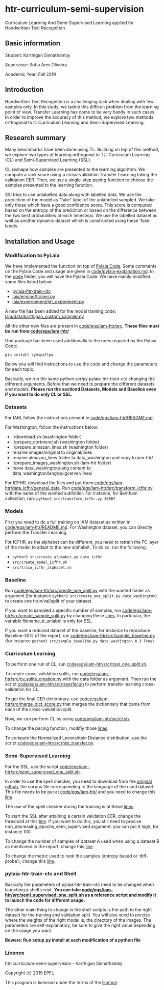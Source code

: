 # htr-curriculum-semi-supervision
Curriculum Learning And Semi-Supervised Learning applied for Handwritten Text Recognition

## Basic information

Student: Karthigan Sinnathamby

Supervisor: Sofia Ares Oliveira 

Academic Year: Fall 2019

## Introduction
Handwritten Text Recognition is a challenging task when dealing with few samples only.  In this study, we tackle this difficult problem from the learning point of view. Transfer Learning has come to be very handy in such cases.  In order to improve the accuracy of this method, we explore two methods orthogonal to it:  Curriculum Learning and Semi-Supervised Learning.

## Research summary
Many benchmarks have been done using TL. Building on top of this method, we explore two types of learning orthogonal to TL: Curriculum Learning (CL) and Semi-Supervised Learning (SSL).

CL reshape how samples are presented to the learning algorithm. We compute a rank score using a cross-validation Transfer Learning taking the validation CER. Then, we use a single-step pacing function to choose the samples presented to the learning function.

SSl tries to use unlabelled data along with labelled data. We use the prediction of the model as "fake" label of the unlabelled sampled. We take only those which have a good confidence score. This score is computed based on the entropy of the prediction or based on the difference between the two best probabilities at each timesteps. We use the labelled dataset as well as another dynamic dataset which is constructed using these 'fake' labels.


## Installation and Usage


### Modification to PyLaia
We have implemented the function on top of [Pylaia Code](https://github.com/jpuigcerver/PyLaia). Some comments on the Pylaia Code and usage are given in [code/pylaia-explanation.md](code/pylaia-explanation.md). In the [code](code/) folder, you will have the Pylaia Code. We have mainly modified some files listed below:

- [pylaia-htr-train-ctc](pylaia-htr-train-ctc)
- [laia/engine/trainer.py](laia/engine/trainer.py)
- [laia/experiement/htr_experiment.py](laia/experiement/htr_experiment.py)

A new file has been added for the model training code:
[laia/data/karthigan_custom_sampler.py](laia/data/karthigan_custom_sampler.py)

All the other new files are present in [code/egs/iam-htr/src](code/egs/iam-htr/src). **These files must be run from [code/egs/iam-htr/](code/egs/iam-htr/)**

One package has been used additionally to the ones required by the Pylaia Code:

`pip install symspellpy`

Below you will find instructions to use the code and change the parameters for each topic.

Basically, we run the same python scripy pylaia-htr-train-ctc changing the different arguments.
Before that we need to prepare the different datasets and models. **Please run the sectiond Datasets, Models and Baseline even if you want to do only CL or SSL.**

### Datasets
For IAM, follow the instructions present in [code/egs/iam-htr/README.md](code/egs/iam-htr/README.md).

For Washington, follow the instructions below:
- ./download.sh (washington folder)
- ./prepare_dortmund.sh (washington folder)
- ./prepare_almazan_lines.sh (washington folder)
- rename images/original to original/lines
- rename almazan_lines folder to data_washington and copy to iam-htr/
- ./prepare_images_washington.sh (iam-htr folder)
- move data_washington/lang content to data_washington/lang/puigcerver/lines/

For ICFHR, download the files and put them [code/egs/iam-htr/data_icfhr/general_data](code/egs/iam-htr/data_icfhr/general_data). Run [code/egs/iam-htr/src/transform_icfhr.py](code/egs/iam-htr/src/transform_icfhr.py) with the name of the wanted subfolder. For instance, for Bentham collection, run: `python3 src/transform_icfhr.py 30887`

### Models
First you need to do a full training on IAM dataset as written in [code/egs/iam-htr/README.md](code/egs/iam-htr/README.md).
For Washington dataset, you can directly perform the Transfer Learning.

For ICFHR, as the alphabet can be different, you need to retrain the FC layer of the model to adapt to the new alphabet. To do so, run the following:

- `python3 src/create_alphabet.py data_icfhr`
- `src/create_model_icfhr.sh`
- `src/train_icfhr_alphabet.sh`

### Baseline

Run [code/egs/iam-htr/src/create_one_split.py](code/egs/iam-htr/src/create_one_split.py) with the wanted folder as argument (for instance `python3 src/create_one_split.py data_washington`)
to create one train/val/split of your dataset. 

If you want to sampled a specific number of samples, run [code/egs/iam-htr/src/create_sample_split.py](code/egs/iam-htr/src/create_sample_split.py) by changing these [lines](https://github.com/karna2605/htr-curriculum-semi-supervision/blob/741b5207aaf2f6886654a76afdb33a2349030127/code/egs/iam-htr/src/create_sampled_split.py#L42-L52).  In particular, the variable filename_tr_unlabel is only for SSL. 

If you want a reduced dataset of the baseline, for instance to reproduce Baseline-30% of the report, run [code/egs/iam-htr/src/sample_baseline.py](code/egs/iam-htr/src/sample_baseline.py) (for instance `python3 src/sample_baseline.py data_washington 0.3 True`)

### Curriculum Learning
To perform one run of CL, run [code/egs/iam-htr/src/train_one_split.sh](code/egs/iam-htr/src/train_one_split.sh).

To create cross-validation splits, run [code/egs/iam-htr/src/cv_splits_creation.py](code/egs/iam-htr/src/cv_splits_creation.py) with the data folder as argument. Then run the script [code/egs/iam-htr/src/transfer.sh](code/egs/iam-htr/src/transfer.sh) to perform transfer learning cross-validation for CL. 

To get the final CER dictionnary, use [code/egs/iam-htr/src/merge_dict_score.py](code/egs/iam-htr/src/merge_dict_score.py) that merges the dictionnary that came from each of the cross-validation split.

Now, we can perform CL by using [code/egs/iam-htr/src/cl.sh](code/egs/iam-htr/src/cl.sh).

To change the pacing function, modifiy those [lines](https://github.com/karna2605/htr-curriculum-semi-supervision/blob/741b5207aaf2f6886654a76afdb33a2349030127/code/pylaia-htr-train-ctc#L343-L346).

To compute the Normalized Levenshtein Distance distribution, use the script [code/egs/iam-htr/src/hist_transfer.py](code/egs/iam-htr/src/hist_transfer.py).

### Semi-Supervised Learning

For the SSL, use the script [code/egs/iam-htr/src/semi_supervised_one_split.sh](code/egs/iam-htr/src/semi_supervised_one_split.sh).

In order to use the spell checker, you need to download from the [original github](https://github.com/mammothb/symspellpy), the corpus file corresponding to the language of the used dataset. This file needs to be put at [code/egs/iam-htr/](code/egs/iam-htr/) and you need to change this [line](https://github.com/karna2605/htr-curriculum-semi-supervision/blob/741b5207aaf2f6886654a76afdb33a2349030127/code/laia/engine/trainer.py#L117). 

The use of the spell checker during the training is at these [lines](https://github.com/karna2605/htr-curriculum-semi-supervision/blob/741b5207aaf2f6886654a76afdb33a2349030127/code/laia/engine/trainer.py#L271-L279).

To start the SSL after attaining a certain validation CER, change the threshold at this [line](https://github.com/karna2605/htr-curriculum-semi-supervision/blob/741b5207aaf2f6886654a76afdb33a2349030127/code/laia/experiments/htr_experiment.py#L100). If you want to do this, you still need to precise non_decreasing_epochs_semi_supervised argument: you can put it high, for instance 100.

To change the number of samples of dataset A used when using a dataset B as mentioned in the report, change this [line](https://github.com/karna2605/htr-curriculum-semi-supervision/blob/741b5207aaf2f6886654a76afdb33a2349030127/code/laia/engine/trainer.py#L204).

To change the metric used to rank the samples (entropy based or 'diff-proba'), change this [line](https://github.com/karna2605/htr-curriculum-semi-supervision/blob/741b5207aaf2f6886654a76afdb33a2349030127/code/laia/engine/trainer.py#L219).


### pylaia-htr-train-ctc and Shell

Basically the parameters of pylaia-htr-train-ctc need to be changed when launching a shell script. 
**You can take [code/egs/iam-htr/src/semi_supervised_one_split.sh](code/egs/iam-htr/src/semi_supervised_one_split.sh) as a reference script and modify it to launch the code for different usage.**

The other main thing to change in the shell scripts is the path to the right dataset for the training and validation split. You will also need to precise where the weights of the right model is, the directory of the images. The parameters are self-explanatory, be sure to give the right value depending on the usage you want.

**Beware: Run setup.py install at each modification of a python file**

### Licence
htr-curriculum-semi-supervision - Karthigan Sinnathamby

Copyright (c) 2019 EPFL

This program is licensed under the terms of the [licence](LICENCE).
